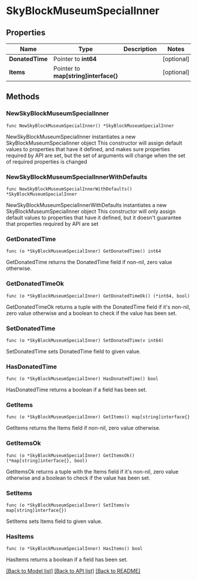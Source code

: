 # SkyBlockMuseumSpecialInner

## Properties

Name | Type | Description | Notes
------------ | ------------- | ------------- | -------------
**DonatedTime** | Pointer to **int64** |  | [optional] 
**Items** | Pointer to **map[string]interface{}** |  | [optional] 

## Methods

### NewSkyBlockMuseumSpecialInner

`func NewSkyBlockMuseumSpecialInner() *SkyBlockMuseumSpecialInner`

NewSkyBlockMuseumSpecialInner instantiates a new SkyBlockMuseumSpecialInner object
This constructor will assign default values to properties that have it defined,
and makes sure properties required by API are set, but the set of arguments
will change when the set of required properties is changed

### NewSkyBlockMuseumSpecialInnerWithDefaults

`func NewSkyBlockMuseumSpecialInnerWithDefaults() *SkyBlockMuseumSpecialInner`

NewSkyBlockMuseumSpecialInnerWithDefaults instantiates a new SkyBlockMuseumSpecialInner object
This constructor will only assign default values to properties that have it defined,
but it doesn't guarantee that properties required by API are set

### GetDonatedTime

`func (o *SkyBlockMuseumSpecialInner) GetDonatedTime() int64`

GetDonatedTime returns the DonatedTime field if non-nil, zero value otherwise.

### GetDonatedTimeOk

`func (o *SkyBlockMuseumSpecialInner) GetDonatedTimeOk() (*int64, bool)`

GetDonatedTimeOk returns a tuple with the DonatedTime field if it's non-nil, zero value otherwise
and a boolean to check if the value has been set.

### SetDonatedTime

`func (o *SkyBlockMuseumSpecialInner) SetDonatedTime(v int64)`

SetDonatedTime sets DonatedTime field to given value.

### HasDonatedTime

`func (o *SkyBlockMuseumSpecialInner) HasDonatedTime() bool`

HasDonatedTime returns a boolean if a field has been set.

### GetItems

`func (o *SkyBlockMuseumSpecialInner) GetItems() map[string]interface{}`

GetItems returns the Items field if non-nil, zero value otherwise.

### GetItemsOk

`func (o *SkyBlockMuseumSpecialInner) GetItemsOk() (*map[string]interface{}, bool)`

GetItemsOk returns a tuple with the Items field if it's non-nil, zero value otherwise
and a boolean to check if the value has been set.

### SetItems

`func (o *SkyBlockMuseumSpecialInner) SetItems(v map[string]interface{})`

SetItems sets Items field to given value.

### HasItems

`func (o *SkyBlockMuseumSpecialInner) HasItems() bool`

HasItems returns a boolean if a field has been set.


[[Back to Model list]](../README.md#documentation-for-models) [[Back to API list]](../README.md#documentation-for-api-endpoints) [[Back to README]](../README.md)


